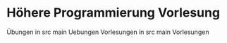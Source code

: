 # Höhere Programmierung Vorlesung

Übungen in src main Uebungen
Vorlesungen in src main Vorlesungen

